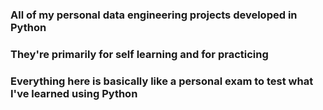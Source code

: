 ### All of my personal data engineering projects developed in Python  
### They're primarily for self learning and for practicing  
### Everything here is basically like a personal exam to test what I've learned using Python
